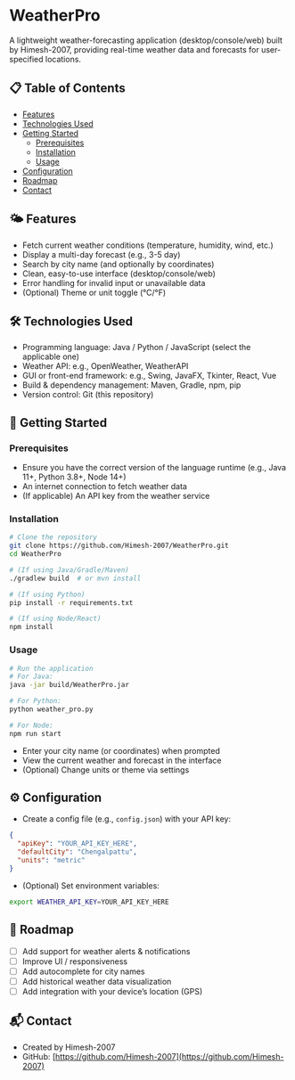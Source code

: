 
# WeatherPro

A lightweight weather-forecasting application (desktop/console/web) built by Himesh-2007, providing real-time weather data and forecasts for user-specified locations.

## 📋 Table of Contents
- [Features](#features)  
- [Technologies Used](#technologies-used)  
- [Getting Started](#getting-started)  
  - [Prerequisites](#prerequisites)  
  - [Installation](#installation)  
  - [Usage](#usage)  
- [Configuration](#configuration)  
- [Roadmap](#roadmap)   
- [Contact](#contact)

## 🌤 Features
- Fetch current weather conditions (temperature, humidity, wind, etc.)  
- Display a multi-day forecast (e.g., 3-5 day)  
- Search by city name (and optionally by coordinates)  
- Clean, easy-to-use interface (desktop/console/web)  
- Error handling for invalid input or unavailable data  
- (Optional) Theme or unit toggle (°C/°F)  

## 🛠 Technologies Used
- Programming language: Java / Python / JavaScript (select the applicable one)  
- Weather API: e.g., OpenWeather, WeatherAPI  
- GUI or front-end framework: e.g., Swing, JavaFX, Tkinter, React, Vue  
- Build & dependency management: Maven, Gradle, npm, pip  
- Version control: Git (this repository)  

## 🚀 Getting Started

### Prerequisites
- Ensure you have the correct version of the language runtime (e.g., Java 11+, Python 3.8+, Node 14+)  
- An internet connection to fetch weather data  
- (If applicable) An API key from the weather service  

### Installation
```bash
# Clone the repository
git clone https://github.com/Himesh-2007/WeatherPro.git
cd WeatherPro

# (If using Java/Gradle/Maven)
./gradlew build  # or mvn install

# (If using Python)
pip install -r requirements.txt

# (If using Node/React)
npm install
````

### Usage

```bash
# Run the application
# For Java:
java -jar build/WeatherPro.jar

# For Python:
python weather_pro.py

# For Node:
npm run start
```

* Enter your city name (or coordinates) when prompted
* View the current weather and forecast in the interface
* (Optional) Change units or theme via settings

## ⚙ Configuration

* Create a config file (e.g., `config.json`) with your API key:

```json
{
  "apiKey": "YOUR_API_KEY_HERE",
  "defaultCity": "Chengalpattu",
  "units": "metric"
}
```

* (Optional) Set environment variables:

```bash
export WEATHER_API_KEY=YOUR_API_KEY_HERE
```

## 🔭 Roadmap

* [ ] Add support for weather alerts & notifications
* [ ] Improve UI / responsiveness
* [ ] Add autocomplete for city names
* [ ] Add historical weather data visualization
* [ ] Add integration with your device’s location (GPS)

## 📬 Contact

* Created by Himesh-2007
* GitHub: [https://github.com/Himesh-2007](https://github.com/Himesh-2007)
